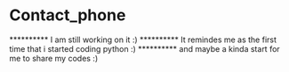 # Contact_phone
********** I am still working on it :)
********** It remindes me as the first time that i started coding python :)
********** and maybe a kinda start for me to share my codes :)
